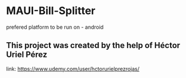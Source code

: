 # MAUI-Bill-Splitter
prefered platform to be run on - android

## This project was created by the help of Héctor Uriel Pérez
link: https://www.udemy.com/user/hctorurielprezrojas/
